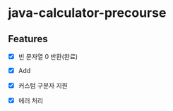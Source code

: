 # java-calculator-precourse


## Features
- [x] 빈 문자열 0 반환(완료)
- [x] Add
- [x] 커스텀 구분자 지원
- [x] 에러 처리

